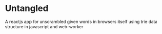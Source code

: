 # Untangled
A reactjs app for unscrambled given words in browsers itself using trie data structure in javascript and web-worker
